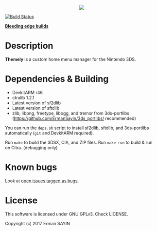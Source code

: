 <p align="center"><img src="https://github.com/ErmanSayin/Themely/raw/master/meta/banner_3ds.png"/></p>

[![Build Status](https://travis-ci.org/ErmanSayin/Themely.svg?branch=master)](https://travis-ci.org/ErmanSayin/Themely)

**[Bleeding edge builds](https://3dsthem.es/app/)**

# Description

**Themely** is a custom home menu manager for the Nintendo 3DS.

# Dependencies & Building

- DevkitARM r46
- ctrulib 1.2.1
- Latest version of sf2dlib
- Latest version of sftdlib
- zlib, libpng, freetype, libogg, and tremor from 3ds-portlibs (https://github.com/ErmanSayin/3ds_portlibs/ recommended)

You can run the `deps.sh` script to install sf2dlib, sftdlib, and 3ds-portlibs automatically (`git` and DevkitARM required).

Run `make` to build the 3DSX, CIA, and ZIP files.
Run `make run` to build & run on Citra. (debugging only)

# Known bugs

Look at [open issues tagged as bugs](https://github.com/ErmanSayin/Themely/issues?q=is%3Aissue+is%3Aopen+label%3Abug).

# License

This software is licensed under GNU GPLv3. Check LICENSE.

Copyright (c) 2017 Erman SAYIN
